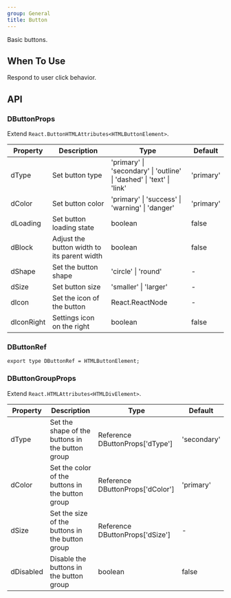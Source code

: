 ```yaml
---
group: General
title: Button
---
```


Basic buttons.

## When To Use

Respond to user click behavior.

## API

### DButtonProps

Extend `React.ButtonHTMLAttributes<HTMLButtonElement>`.

<!-- prettier-ignore-start -->
| Property | Description | Type | Default | 
| --- | --- | --- | --- | 
| dType | Set button type | 'primary' \| 'secondary' \| 'outline' \| 'dashed' \| 'text' \| 'link' | 'primary' |
| dColor | Set button color | 'primary' \| 'success' \| 'warning' \| 'danger' | 'primary' |
| dLoading | Set button loading state | boolean | false |
| dBlock | Adjust the button width to its parent width | boolean | false |
| dShape | Set the button shape | 'circle' \| 'round' | - |
| dSize | Set button size | 'smaller' \| 'larger' | - |
| dIcon | Set the icon of the button | React.ReactNode | - |
| dIconRight | Settings icon on the right | boolean | false |
<!-- prettier-ignore-end -->

### DButtonRef

```tsx
export type DButtonRef = HTMLButtonElement;
```

### DButtonGroupProps

Extend `React.HTMLAttributes<HTMLDivElement>`.

<!-- prettier-ignore-start -->
| Property | Description | Type | Default | 
| --- | --- | --- | --- | 
| dType | Set the shape of the buttons in the button group | Reference DButtonProps['dType'] | 'secondary' |
| dColor | Set the color of the buttons in the button group | Reference DButtonProps['dColor'] | 'primary' |
| dSize | Set the size of the buttons in the button group | Reference DButtonProps['dSize'] | - |
| dDisabled | Disable the buttons in the button group | boolean | false |
<!-- prettier-ignore-end -->
